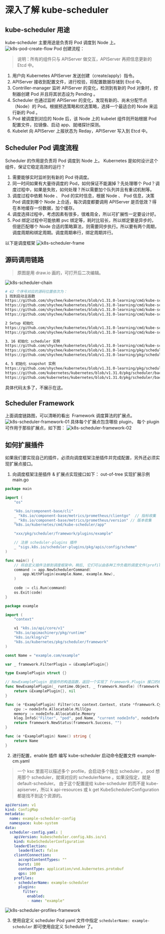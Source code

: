 # 深入了解 kube-scheduler
## kube-scheduler 用途
kube-scheduler 主要用途是负责将 Pod 调度到 Node 上。
![k8s-pod-create-flow](../../image/Kubernetes/resource_code_learning/k8s-pod-create-flow.png)
Pod 创建流程：
> 说明：所有的组件只与 APIServer 做交互，APIServer 再把信息更新的 Etcd 中。

1. 用户向 Kubernetes APIServer 发送创建（create/apply）指令。
2. APIServer 接收到配置文件，进行校验，将配置数据存储到 Etcd 中。
3. Contriller-manager 监听 APIServer 的变化，检测到有新的 Pod 对象时，控制器创建 Pod 并且将其状态设为 Pending 。
4. Scheduler 也通过监听 APIServer 的变化，发现有新的、尚未分配节点（Node）的 Pod。根据预选策略和优选策略，选择一个最适合的 Node 来运行新的 Pod 。
5. Pod 被调度到对应的 Node 后，该 Node 上的 kubelet 组件则开始根据 Pod 配置文件，拉镜像、启动 app、就绪探针探测。
6. Kubelet 向 APIServer 上报状态为 Reday，APIServer 写入到 Etcd 中。

## Scheduler Pod 调度流程
Scheduler 的作用是负责将 Pod 调度到 Node 上。
Kubernetes 是如何设计这个组件，保证它稳定高效的运行？
1. 需要能够实时监听到有新的 Pod 待调度。
2. 同一时间如果有大量待调度的 Pod，如何保证不能漏掉？先处理哪个 Pod？调度过程中，如果是失败，如何处理？所以需要加个队列并且有重试机制等。
3. 调度过程中依赖 Node 、 Pod 的实时信息，根据 Node 、 Pod 信息，决策 Pod 调度到哪个 Node 上合适，每次调度都要调用 APIServer 是否低效？得在本地缓存一份数据，加个缓存。
4. 调度选择过程中，考虑因素有很多，很难周全，所以可扩展性一定要设计好。
5. Pod 绑定过程中可能依赖 pvc 绑定等，耗时比较长，所以绑定要是异步的，但是匹配哪个 Node 合适的策略算法，则需要同步执行。所以要有两个周期，调度周期和绑定周期。调度周期串行，绑定周期并行。

以下是调度框架
![k8s-scheduler-frame](../../image/Kubernetes/resource_code_learning/k8s-scheduler-frame.png)

## 源码调用链路
> 原图是用 draw.io 画的，可打开后二次编辑。

![k8s-scheduler-chain](../../image/Kubernetes/resource_code_learning/k8s-scheduler-chain.png)

```sh
# 42 个序号对应的源码位置依次为：
1 找到启动主函数
https://github.com/shychee/kubernetes/blob/v1.31.0-learning/cmd/kube-scheduler/scheduler.go#L32
https://github.com/shychee/kubernetes/blob/v1.31.0-learning/cmd/kube-scheduler/app/server.go#L81
https://github.com/shychee/kubernetes/blob/v1.31.0-learning/cmd/kube-scheduler/scheduler.go#L34
https://github.com/shychee/kubernetes/blob/v1.31.0-learning/cmd/kube-scheduler/app/server.go#L133

2 Setup 初始化
https://github.com/shychee/kubernetes/blob/v1.31.0-learning/cmd/kube-scheduler/app/server.go#L153
https://github.com/shychee/kubernetes/blob/v1.31.0-learning/cmd/kube-scheduler/app/server.go#L384

3、16 初始化 scheduler 实例
https://github.com/shychee/kubernetes/blob/v1.31.0-learning/cmd/kube-scheduler/app/server.go#L413
https://github.com/shychee/kubernetes/blob/v1.31.0-learning/pkg/scheduler/scheduler.go#L371
https://github.com/shychee/kubernetes/blob/v1.31.0-learning/pkg/scheduler/scheduler.go#L65

4、5 初始化 snapshot 实例
https://github.com/shychee/kubernetes/blob/v1.31.0-learning/pkg/scheduler/scheduler.go#L300
https://github.com/kubernetes/kubernetes/blob/v1.31.0/pkg/scheduler/backend/cache/snapshot.go#L49
https://github.com/kubernetes/kubernetes/blob/v1.31.0/pkg/scheduler/backend/cache/snapshot.go#L30
```
具体代码太多了，不展示在这。

## Scheduler Framework
上面调度链路图，可以清晰的看出  Framework 调度算法的扩展点。
![k8s-scheduler-framework-01](../../image/Kubernetes/resource_code_learning/k8s-scheduler-framework-01.png)
具体每个扩展点包含哪些 plugin， 每个 plugin 可作用于那些扩展点，如下图：
![k8s-scheduler-framework-02](../../image/Kubernetes/resource_code_learning/k8s-scheduler-framework-02.png)

## 如何扩展插件
如果我们要实现自己的插件，必须向调度框架注册插件并完成配置，另外还必须实现扩展点接口。

1. 向调度框架注册插件 & 扩展点实现接口如下：
out-of-tree 实现扩展示例
main.go
```go
package main

import (
    "os"

    "k8s.io/component-base/cli"
    _ "k8s.io/component-base/metrics/prometheus/clientgo"  // 指标收集
    _ "k8s.io/component-base/metrics/prometheus/version" // 版本收集
    "k8s.io/kubernetes/cmd/kube-scheduler/app"

    "xxx/pkg/scheduler/framework/plugins/example"

    // 注册 scheduler-plugins 插件
    _ "sigs.k8s.io/scheduler-plugins/pkg/apis/config/scheme"
)

func main() {
    // 将自定义插件注册到调度框架中。稍后, 它们可以由各种工作负载的调度文件(profile)组成。
    command := app.NewSchedulerCommand(
        app.WithPlugin(example.Name, example.New),
    )
    
    code := cli.Run(command)
    os.Exit(code)
}
```
```go
package example

import (
    "context"

    v1 "k8s.io/api/core/v1"
    "k8s.io/apimachinery/pkg/runtime"
    "k8s.io/klog/v2"
    "k8s.io/kubernetes/pkg/scheduler/framework"
)

const Name = "example.com/example"

var _ framework.FilterPlugin = &ExamplePlugin{}

type ExamplePlugin struct {}

// NewExamplePlugin 是插件的构造函数，返回一个实现了 framework.Plugin 接口的结构体实例。
func NewExamplePlugin(_ runtime.Object, _ framework.Handle) (framework.Plugin, error) {
    return &ExamplePlugin{}, nil
}

func (e *ExamplePlugin) Filter(ctx context.Context, state *framework.CycleState, pod *v1.Pod, nodeInfo *framework.NodeInfo) *framework.Status {
    cpu := nodeInfo.Allocatable.MillCpu
    memory := nodeInfo.Allocatable.Memory
    klog.InfoS("Filter", "pod", pod.Name, "current nodeInfo", nodeInfo.Node().Name, "cpu", cpu, "memory", memory)
    return framework.NewStatus(framework.Success, "")
}

func (e *ExamplePlugin) Name() string {
    return Name
}
```

2. 进行配置，enable 插件
编写 kube-scheduler 启动命令配置文件 example-cm.yaml
> 一个 ksc 里面可以描述多个 profile，会启动多个独立 scheduler 。
> pod 想用那个 scheduler，就填对应的 schedulerName 。如果没指定，就是 default-scheduler。
> 由于这个配置是给 kube-scheduler 的而不是 kube-apiserver，所以 k api-resources 或 k get KubeSchedulerConfiguration 都是找不到这个资源的。

```yaml
apiVersion: v1
kind: ConfigMap
metadata:
  name: example-scheduler-config
  namespace: kube-system
data:
  scheduler-config.yaml: |
    apiVersion: kubescheduler.config.k8s.io/v1
    kind: KubeSchedulerConfiguration
    leaderElection:
      leaderElect: false
    clientConnection:
      acceptContentTypes: ""
      burst: 100
      contentType: application/vnd.kubernetes.protobuf
      qps: 100
    profiles:
    - schedulerName: example-scheduler
      plugins:
        filter:
          enabled:
          - name: "example" 
```
![k8s-scheduler-profiles-framework](../../image/Kubernetes/resource_code_learning/k8s-scheduler-profiles-framework.png)

3. 使用自定义 scheduler
Pod yaml 文件中指定 `schedulerName: example-scheduler` 即可使用自定义 Scheduler 了。